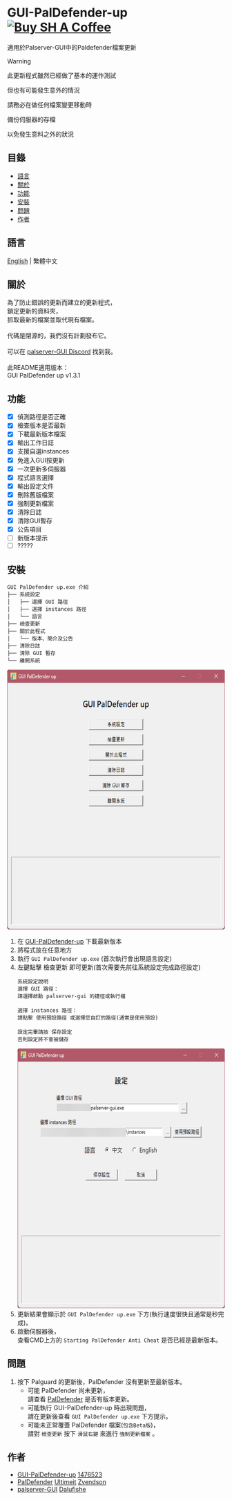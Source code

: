 # GUI-PalDefender-up <a href="https://www.buymeacoffee.com/tocsh" target="_blank"><img src="https://cdn.buymeacoffee.com/buttons/v2/default-blue.png" alt="Buy SH A Coffee" height="36" width="120"></a>
適用於Palserver-GUI中的Paldefender檔案更新

> [!WARNING]
>
> 此更新程式雖然已經做了基本的運作測試
> 
> 但也有可能發生意外的情況
> 
> 請務必在做任何檔案變更移動時
> 
> 備份伺服器的存檔
> 
> 以免發生意料之外的狀況
>

## 目錄
- [語言](#語言)
- [關於](#關於)
- [功能](#功能)
- [安裝](#安裝)
- [問題](#問題)
- [作者](#作者)

## 語言
[English](./README.md) | 繁體中文

## 關於
為了防止錯誤的更新而建立的更新程式，
<br>鎖定更新的資料夾，
<br>抓取最新的檔案並取代現有檔案。
<br>
<br>代碼是閉源的，我們沒有計劃發布它。
<br>
<br>可以在 [palserver-GUI Discord](https://discord.gg/UA24pctUYc) 找到我。
<br>
<br>此README適用版本：
<br>GUI PalDefender up v1.3.1
<br>

## 功能
- [x] 偵測路徑是否正確
- [x] 檢查版本是否最新
- [x] 下載最新版本檔案
- [x] 輸出工作日誌
- [x] 支援自選instances
- [x] 免進入GUI按更新
- [x] 一次更新多伺服器
- [x] 程式語言選擇
- [x] 輸出設定文件
- [x] 刪除舊版檔案
- [x] 強制更新檔案
- [x] 清除日誌
- [x] 清除GUI暫存
- [x] 公告項目
- [ ] 新版本提示
- [ ] ?????

## 安裝
   ```
   GUI PalDefender up.exe 介紹
   ├── 系統設定
   │   ├── 選擇 GUI 路徑
   │   ├── 選擇 instances 路徑
   │   └── 語言
   ├── 檢查更新
   ├── 關於此程式
   │   └── 版本、簡介及公告
   ├── 清除日誌
   ├── 清除 GUI 暫存
   └── 離開系統
   ```
<img src="https://github.com/1476523/GUI-PalDefender-up/blob/main/img/ZH_TW00.jpg" alt="主頁面" height="602" width="612"></a>
1. 在 [GUI-PalDefender-up](https://github.com/1476523/GUI-PalDefender-up/releases) 下載最新版本
2. 將程式放在任意地方
3. 執行 `GUI PalDefender up.exe` (首次執行會出現語言設定)
4. 左鍵點擊 檢查更新 即可更新(首次需要先前往系統設定完成路徑設定)
   ```
   系統設定說明
   選擇 GUI 路徑：
   請選擇啟動 palserver-gui 的捷徑或執行檔

   選擇 instances 路徑：
   請點擊 使用預設路徑 或選擇您自訂的路徑(通常是使用預設)

   設定完畢請按 保存設定
   否則設定將不會被儲存
   ```
   <img src="https://github.com/1476523/GUI-PalDefender-up/blob/main/img/ZH_TW01.jpg" alt="系統設定" height="602" width="612"></a><br>
5. 更新結果會顯示於 `GUI PalDefender up.exe` 下方(執行速度很快且通常是秒完成)。
6. 啟動伺服器後，
   <br>查看CMD上方的 `Starting PalDefender Anti Cheat` 是否已經是最新版本。

## 問題
1. 按下 Palguard 的更新後，PalDefender 沒有更新至最新版本。
   -  可能 PalDefender 尚未更新，
 <br> 請查看 [PalDefender](https://github.com/Ultimeit/PalDefender) 是否有版本更新。
   -  可能執行 GUI-PalDefender-up 時出現問題，
 <br> 請在更新後查看 `GUI PalDefender up.exe` 下方提示。
   -  可能未正常覆蓋 PalDefender 檔案(`包含Beta版`)，
 <br> 請對 `檢查更新` 按下 `滑鼠右鍵` 來進行 `強制更新檔案` 。

## 作者
- [GUI-PalDefender-up](https://github.com/1476523/GUI-PalDefender-up) [1476523](https://github.com/1476523)
- [PalDefender](https://github.com/Ultimeit/PalDefender) [Ultimeit](https://github.com/Ultimeit) [Zvendson](https://github.com/Zvendson)
- [palserver-GUI](https://github.com/Dalufishe/palserver-GUI) [Dalufishe](https://github.com/Dalufishe)


